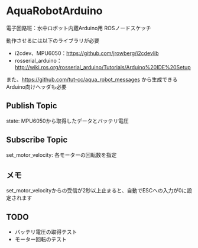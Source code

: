 # AquaRobotArduino

電子回路班：水中ロボット内蔵Arduino用 ROSノードスケッチ

動作させるには以下のライブラリが必要

- i2cdev、MPU6050：https://github.com/jrowberg/i2cdevlib
- rosserial_arduino：http://wiki.ros.org/rosserial_arduino/Tutorials/Arduino%20IDE%20Setup

また、https://github.com/tut-cc/aqua_robot_messages から生成できるArduino向けヘッダも必要

## Publish Topic

state: MPU6050から取得したデータとバッテリ電圧

## Subscribe Topic

set\_motor\_velocity: 各モーターの回転数を指定

## メモ

set\_motor\_velocityからの受信が2秒以上止まると、自動でESCへの入力が0に設定されます

## TODO

- バッテリ電圧の取得テスト
- モーター回転のテスト
